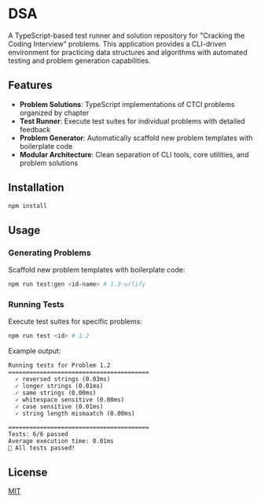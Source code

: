 # DSA

A TypeScript-based test runner and solution repository for "Cracking the Coding
Interview" problems. This application provides a CLI-driven environment for
practicing data structures and algorithms with automated testing and problem
generation capabilities.

## Features

- **Problem Solutions**: TypeScript implementations of CTCI problems organized
  by chapter
- **Test Runner**: Execute test suites for individual problems with detailed
  feedback
- **Problem Generator**: Automatically scaffold new problem templates with
  boilerplate code
- **Modular Architecture**: Clean separation of CLI tools, core utilities, and
  problem solutions

## Installation

```bash
npm install
```

## Usage

### Generating Problems

Scaffold new problem templates with boilerplate code:

```bash
npm run test:gen <id-name> # 1.3-urlify
```

### Running Tests

Execute test suites for specific problems:

```bash
npm run test <id> # 1.2
```

Example output:

```
Running tests for Problem 1.2
========================================
  ✓ reversed strings (0.03ms)
  ✓ longer strings (0.01ms)
  ✓ same strings (0.00ms)
  ✓ whitespace sensitive (0.00ms)
  ✓ case sensitive (0.01ms)
  ✓ string length mismaatch (0.00ms)

========================================
Tests: 6/6 passed
Average execution time: 0.01ms
🎉 All tests passed!
```

## License

[MIT](./LICENSE)
